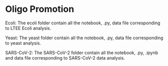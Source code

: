 # Oligo Promotion 
Ecoli: The ecoli folder contain all the notebook, .py, data file corresponding to LTEE Ecoli analysis.

Yeast: The yeast folder contain all the notebook, .py, data file corresponding to yeast analysis.

SARS-CoV-2: The SARS-CoV-2 folder contain all the notebook, .py, .ipynb and data file corresponding to SARS-CoV-2 data analysis.

